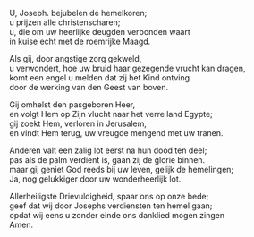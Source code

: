 U, Joseph. bejubelen de hemelkoren;\
u prijzen alle christenscharen;\
u, die om uw heerlijke deugden verbonden waart\
in kuise echt met de roemrijke Maagd.

Als gij, door angstige zorg gekweld,\
u verwondert, hoe uw bruid haar gezegende vrucht kan dragen,\
komt een engel u melden dat zij het Kind ontving\
door de werking van den Geest van boven.

Gij omhelst den pasgeboren Heer,\
en volgt Hem op Zijn vlucht naar het verre land Egypte;\
gij zoekt Hem, verloren in Jerusalem,\
en vindt Hem terug, uw vreugde mengend met uw tranen.

Anderen valt een zalig lot eerst na hun dood ten deel;\
pas als de palm verdient is, gaan zij de glorie binnen.\
maar gij geniet God reeds bij uw leven, gelijk de hemelingen;\
Ja, nog gelukkiger door uw wonderheerlijk lot.

Allerheiligste Drievuldigheid, spaar ons op onze bede;\
geef dat wij door Josephs verdiensten ten hemel gaan;\
opdat wij eens u zonder einde ons danklied mogen zingen\
Amen.
